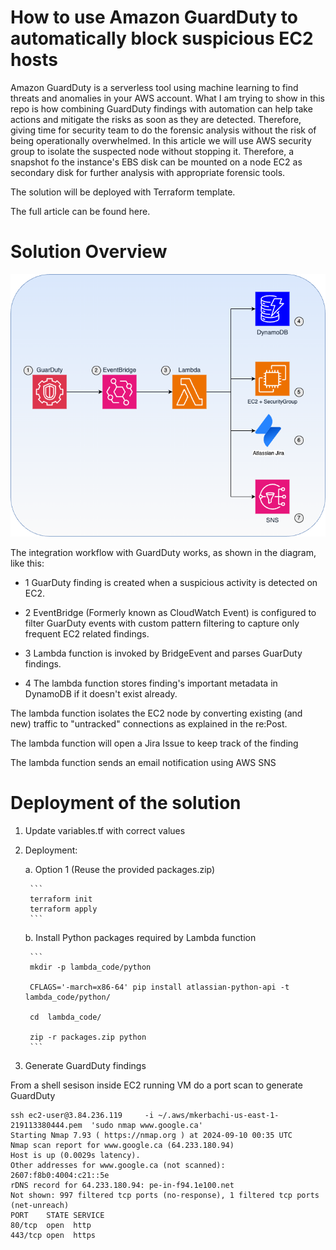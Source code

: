 # How to use Amazon GuardDuty to automatically block suspicious EC2 hosts


Amazon GuardDuty is a serverless tool using machine learning to find threats and anomalies in your AWS account. What I am trying to show in this repo is how combining GuardDuty findings with automation can help take actions and mitigate the risks as soon as they are detected. Therefore, giving time for security team to do the forensic analysis without the risk of being operationally overwhelmed. In this article we will use AWS security group to isolate the suspected node without stopping it.  Therefore, a snapshot fo the instance's EBS disk can be mounted on a node EC2 as secondary disk for further analysis with appropriate forensic tools.

The solution will be deployed with Terraform template.

The full article can be found here.


# Solution Overview



![Solution Overview](pictures/GuarDutyFindingsAutomation.png)


The integration workflow with GuardDuty works, as shown in the diagram, like this:

* 1 GuarDuty finding is created when a suspicious activity is detected on EC2.

* 2 EventBridge (Formerly known as CloudWatch Event) is configured to filter GuarDuty events with custom pattern filtering to capture only frequent EC2 related findings.

* 3 Lambda function is invoked by BridgeEvent and parses GuarDuty findings.

* 4 The lambda function stores finding's important metadata in DynamoDB if it doesn't exist already.

The lambda function isolates the EC2 node by converting existing (and new) traffic to "untracked" connections as explained in the re:Post.

The lambda function will open a Jira Issue to keep track of the finding

The lambda function sends an email notification using AWS SNS



# Deployment of the solution

1. Update variables.tf with correct values
2. Deployment:

    a. Option 1 (Reuse the provided packages.zip)

        ```
        terraform init
        terraform apply
        ```

    b. Install Python packages required by Lambda function

        ```
        mkdir -p lambda_code/python

        CFLAGS='-march=x86-64' pip install atlassian-python-api -t lambda_code/python/

        cd  lambda_code/

        zip -r packages.zip python
        ```
3. Generate GuardDuty findings

From a shell sesison inside EC2 running VM do a port scan to generate GuardDuty

```
ssh ec2-user@3.84.236.119     -i ~/.aws/mkerbachi-us-east-1-219113380444.pem  'sudo nmap www.google.ca'
Starting Nmap 7.93 ( https://nmap.org ) at 2024-09-10 00:35 UTC
Nmap scan report for www.google.ca (64.233.180.94)
Host is up (0.0029s latency).
Other addresses for www.google.ca (not scanned): 2607:f8b0:4004:c21::5e
rDNS record for 64.233.180.94: pe-in-f94.1e100.net
Not shown: 997 filtered tcp ports (no-response), 1 filtered tcp ports (net-unreach)
PORT    STATE SERVICE
80/tcp  open  http
443/tcp open  https
```

